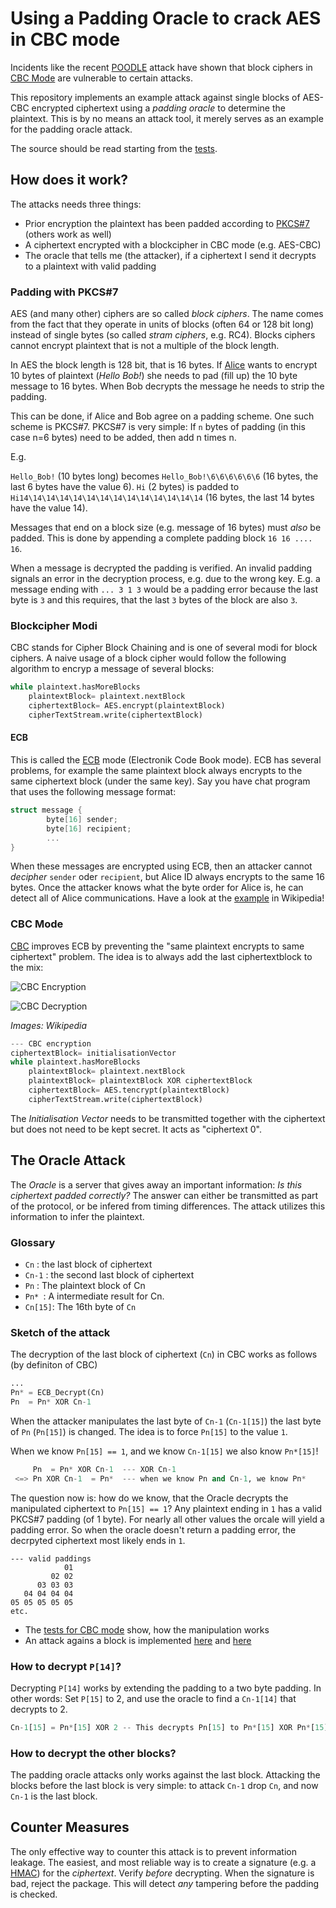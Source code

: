 Using a Padding Oracle to crack AES in CBC mode
=================================================

Incidents like the recent [POODLE](https://www.openssl.org/~bodo/ssl-poodle.pdf) attack have shown that block ciphers in [CBC Mode](https://en.wikipedia.org/wiki/Block_cipher_mode_of_operation#Cipher-block_chaining_.28CBC.29) are vulnerable to certain attacks.

This repository implements an example attack against single blocks of AES-CBC encrypted ciphertext using a _padding oracle_ to determine the plaintext.  This is by no means an attack tool, it merely serves as an example for the padding oracle attack. 

The source should be read starting from the [tests](https://github.com/neuhalje/padding_oracle/tree/master/src/test/groovy/name/neuhalfen/padding_oracle).

How does it work?
---------------------

The attacks needs three things:

* Prior encryption the plaintext has been padded according to [PKCS#7](https://en.wikipedia.org/wiki/PKCS) (others work as well)
* A ciphertext encrypted with a blockcipher in CBC mode (e.g. AES-CBC)
* The oracle that tells me (the attacker), if a ciphertext I send it decrypts to a plaintext with valid padding

### Padding with PKCS#7

AES (and many other) ciphers are so called _block ciphers_. The name comes from the fact that they operate in units of blocks (often 64 or 128 bit long) instead of single bytes (so called _stram ciphers_, e.g. RC4). Blocks ciphers cannot encrypt plaintext that is not a multiple of the block length.

In AES the block length is 128 bit, that is 16 bytes. If [Alice](https://en.wikipedia.org/wiki/Alice_and_Bob) wants to encrypt 10 bytes of plaintext (_Hello Bob!_) she needs to pad (fill up) the 10 byte message to 16 bytes. When Bob decrypts the message he needs to strip the padding.

This can be done, if Alice and Bob agree on a padding scheme. One such scheme is PKCS#7. PKCS#7 is very simple: If `n` bytes of padding (in this case n=6 bytes) need to be added, then add n times n.

E.g.

`Hello_Bob!` (10 bytes long) becomes `Hello_Bob!\6\6\6\6\6\6`  (16 bytes, the last 6 bytes have the value 6). `Hi` (2 bytes) is padded to `Hi14\14\14\14\14\14\14\14\14\14\14\14\14\14` (16 bytes, the last 14 bytes have the value 14).

Messages that end on a block size (e.g. message of 16 bytes) must _also_ be padded. This is done by appending a complete padding block `16 16 .... 16`.

When a message is decrypted the padding is verified. An invalid padding signals an error in the decryption process, e.g. due to the wrong key. E.g. a message ending with `... 3 1 3` would be a padding error because the last byte is `3` and this requires, that the last `3` bytes of the block are also `3`.


### Blockcipher Modi

CBC stands for Cipher Block Chaining and is one of several modi for block ciphers. A naive usage of a block cipher would follow the following algorithm to encryp a message of several blocks:

```python
while plaintext.hasMoreBlocks
    plaintextBlock= plaintext.nextBlock
    ciphertextBlock= AES.encrypt(plaintextBlock)
    cipherTextStream.write(ciphertextBlock)
```

#### ECB 
This is called the [ECB](https://en.wikipedia.org/wiki/Block_cipher_mode_of_operation#Electronic_codebook_.28ECB.29) mode (Electronik Code Book mode). ECB has several problems, for example the same plaintext block always encrypts to the same ciphertext block (under the same key). Say you have chat program that uses the following message format:

```C
struct message {
        byte[16] sender;
        byte[16] recipient;
        ...
}
```

When these messages are encrypted using ECB, then an attacker cannot _decipher_ `sender` oder  `recipient`, but Alice ID always encrypts to the same 16 bytes. Once the attacker knows what the byte order for Alice is, he can detect all of Alice communications. Have a look at the [example](https://en.wikipedia.org/wiki/Block_cipher_mode_of_operation#Electronic_codebook_.28ECB.29) in Wikipedia!

### CBC Mode

[CBC](https://en.wikipedia.org/wiki/Block_cipher_mode_of_operation#Cipher-block_chaining_.28CBC.29) improves ECB by preventing the "same plaintext encrypts to same ciphertext" problem. The idea is to always add the last ciphertextblock to the mix:

![CBC Encryption](https://upload.wikimedia.org/wikipedia/commons/thumb/8/80/CBC_encryption.svg/601px-CBC_encryption.svg.png "CBC Encryption (from Wikipedia)")

![CBC Decryption](https://upload.wikimedia.org/wikipedia/commons/thumb/2/2a/CBC_decryption.svg/601px-CBC_decryption.svg.png "CBC Decryption (from wikipedia)")

_Images: Wikipedia_

```python
--- CBC encryption
ciphertextBlock= initialisationVector
while plaintext.hasMoreBlocks
    plaintextBlock= plaintext.nextBlock
    plaintextBlock= plaintextBlock XOR ciphertextBlock
    ciphertextBlock= AES.tencrypt(plaintextBlock)
    cipherTextStream.write(ciphertextBlock)
```

The _Initialisation Vector_ needs to be transmitted together with the ciphertext but does not need to be kept secret. It acts as "ciphertext 0".


## The Oracle Attack

The _Oracle_ is a server that gives away an important information:  _Is this ciphertext padded correctly?_ The answer can either be transmitted as part of the protocol, or be infered from timing differences. The attack utilizes this information to infer the plaintext.

### Glossary
* `Cn` : the last block of ciphertext
* `Cn-1` : the second last block of ciphertext
* `Pn` : The plaintext block of Cn
* `Pn* `: A intermediate result for Cn.
* `Cn[15]`: The 16th byte of `Cn`

### Sketch of the attack

The decryption of the last block of ciphertext (`Cn`) in CBC works as follows (by definiton of CBC)

```python
...
Pn* = ECB_Decrypt(Cn)
Pn  = Pn* XOR Cn-1
```

When the attacker manipulates the last byte of `Cn-1` (`Cn-1[15]`) the last byte of `Pn` (`Pn[15]`) is changed. The idea is to force `Pn[15]` to the value `1`.

When we know `Pn[15] == 1`, and we know `Cn-1[15]` we also know `Pn*[15]`! 

```python
     Pn  = Pn* XOR Cn-1  --- XOR Cn-1
 <=> Pn XOR Cn-1  = Pn*  --- when we know Pn and Cn-1, we know Pn*
```

The question now is: how do we know, that the Oracle decrypts the manipulated ciphertext to `Pn[15] == 1`? Any plaintext ending in  `1` has a valid PKCS#7 padding (of 1 byte). For nearly all other values the orcale will yield a padding error. So when the oracle doesn't return a padding error, the decrpyted ciphertext most likely ends in `1`.

```text
--- valid paddings
            01
         02 02
      03 03 03
   04 04 04 04
05 05 05 05 05
etc.
```

* The [tests for CBC mode](https://github.com/neuhalje/padding_oracle/blob/master/src/test/groovy/name/neuhalfen/padding_oracle/cbc/DemonstrateCBCTest.groovy) show, how the manipulation works
* An attack agains a block is implemented [here](https://github.com/neuhalje/padding_oracle/blob/master/src/test/groovy/name/neuhalfen/padding_oracle/attack/FindPaddingTest.groovy) and [here](https://github.com/neuhalje/padding_oracle/blob/master/src/test/groovy/name/neuhalfen/padding_oracle/attack/DecipherBlockAttackTest.groovy)

### How to decrypt `P[14]`?

Decrypting `P[14]` works by extending the padding to a two byte padding. In other words: Set `P[15]` to 2, and use the oracle to find a `Cn-1[14]` that decrypts to 2.

```python
Cn-1[15] = Pn*[15] XOR 2 -- This decrypts Pn[15] to Pn*[15] XOR Pn*[15] XOR 2 = 2
```

### How to decrypt the other blocks?

The padding oracle attacks only works against the last block. Attacking the blocks before the last block is very simple: to attack `Cn-1` drop `Cn`, and now `Cn-1` is the last block.

## Counter Measures
The only effective way to counter this attack is to prevent information leakage. The easiest, and most reliable way is to create a signature (e.g. a [HMAC](https://en.wikipedia.org/wiki/Hash-based_message_authentication_code)) for the _ciphertext_. Verify _before_ decrypting. When the signature is bad, reject the package. This will detect *any* tampering before the padding is checked.
